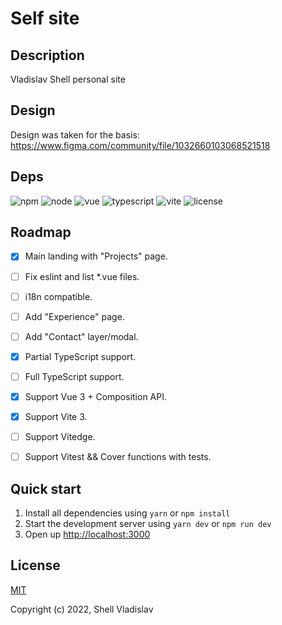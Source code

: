 # Self site

## Description
Vladislav Shell personal site

## Design
Design was taken for the basis: https://www.figma.com/community/file/1032660103068521518

## Deps

![npm](https://img.shields.io/badge/npm-v8.13.2-blue?style=flat-square)
![node](https://img.shields.io/badge/node-v16.15.1-yellowgreen?style=flat-square)
![vue](https://img.shields.io/badge/vue-v3.2.37-green?style=flat-square)
![typescript](https://img.shields.io/badge/typescript-v4.7.4-lightgrey?style=flat-square)
![vite](https://img.shields.io/badge/vite-v3.0.2-yellow?style=flat-square)
![license](https://img.shields.io/badge/license-MIT-green?style=flat-square)

## Roadmap

- [x] Main landing with "Projects" page.
- [ ] Fix eslint and list *.vue files.
- [ ] i18n compatible.
- [ ] Add "Experience" page.
- [ ] Add "Contact" layer/modal.
- [x] Partial TypeScript support.
- [ ] Full TypeScript support.
- [x] Support Vue 3 + Composition API.
- [x] Support Vite 3.
- [ ] Support Vitedge.
- [ ] Support Vitest && Cover functions with tests.


## Quick start

1. Install all dependencies using `yarn` or `npm install`
2. Start the development server using `yarn dev` or `npm run dev`
3. Open up [http://localhost:3000](http://localhost:3000)

## License

[MIT](https://github.com/FreeeeZ/self-site/blob/main/LICENSE)

Copyright (c) 2022, Shell Vladislav
